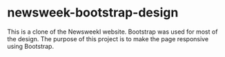 # newsweek-bootstrap-design
This is a clone of the Newsweekl website. Bootstrap was used for most of the design. The purpose of this project is to make the page responsive using Bootstrap.
